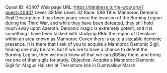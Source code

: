 Quest ID: 40407
Web page URL: https://database.turtle-wow.org/?quest=40407
Level: 39
Min Level: 32
Race: 589
Title: Mannoroc Demonic Sigil
Description: It has been years since the invasion of the Burning Legion during the Third War, and while they have been defeated, they still hold much sway upon Azeroth. Demonic magic is extremely potent, and it is something I have been tasked with studying.$B$BIn the region of Desolace within an area known as Mannoroc Coven there is quite a sizeable demonic presence. It is there that I ask of you to acquire a Mannoroc Demonic Sigil, finding one may be rare, but if we are to have a chance to defeat the Burning Legion, then we must know all that we can.$B$BSlay them, and bring me one of their sigils for study.
Objective: Acquire a Mannoroc Demonic Sigil for Magus Halister at Theramore Isle in Dustwallow Marsh.
